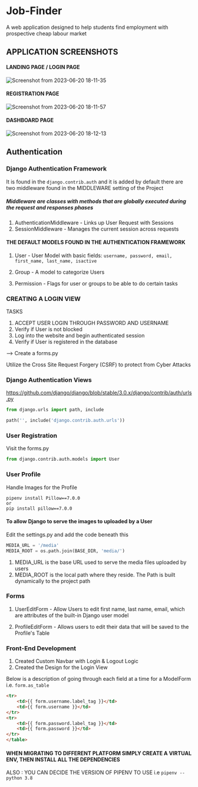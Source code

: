 # Job-Finder
A web application designed to help students find employment with prospective cheap labour market

## APPLICATION SCREENSHOTS
#### LANDING PAGE / LOGIN PAGE
![Screenshot from 2023-06-20 18-11-35](https://github.com/Ndhlovu1/job/assets/46927702/0b4d7ddc-94ed-4e97-91fd-9e920767e755)

#### REGISTRATION PAGE
![Screenshot from 2023-06-20 18-11-57](https://github.com/Ndhlovu1/job/assets/46927702/ccec5913-b807-4e89-9c74-e6f288dc6d4f)

#### DASHBOARD PAGE
![Screenshot from 2023-06-20 18-12-13](https://github.com/Ndhlovu1/job/assets/46927702/73583959-b434-4c8a-a510-b893f9559a5b)


## Authentication
### Django Authentication Framework
It is found in the ```django.contrib.auth``` and it is added by default there are two middleware found in the MIDDLEWARE setting of the Project

##### Middleware are classes with methods that are globally executed during the request and responses phases

1. AuthenticationMiddleware - Links up User Request with Sessions
2. SessionMiddleware - Manages the current session across requests

#### THE DEFAULT MODELS FOUND IN THE AUTHENTICATION FRAMEWORK

1. User - User Model with basic fields: 
```username, password, email, first_name, last_name, isactive```

2. Group - A model to categorize Users

3. Permission - Flags for user or groups to be able to do certain tasks

### CREATING A LOGIN VIEW
TASKS
1. ACCEPT USER LOGIN THROUGH PASSWORD AND USERNAME
2. Verify if User is not blocked
3. Log into the website and begin authenticated session
4. Verify if User is registered in the database

--> Create a forms.py

Utilize the Cross Site Request Forgery (CSRF) to protect from Cyber Attacks

### Django Authentication Views
https://github.com/django/django/blob/stable/3.0.x/django/contrib/auth/urls.py

```python
from django.urls import path, include

path('', include('django.contrib.auth.urls'))
```

### User Registration
Visit the forms.py
```python
from django.contrib.auth.models import User
```

### User Profile
Handle Images for the Profile
```shell
pipenv install Pillow==7.0.0
or
pip install pillow==7.0.0
```

#### To allow Django to serve the images to uploaded by a User
Edit the settings.py and add the code beneath this
```python
MEDIA_URL = '/media'
MEDIA_ROOT = os.path.join(BASE_DIR, 'media/')
```
1. MEDIA_URL is the base URL used to serve the media files uploaded by users
2. MEDIA_ROOT is the local path where they reside. The Path is built dynamically to the project path


### Forms
1. UserEditForm - Allow Users to edit first name, last name, email, which are attributes of the built-in Django user model

2. ProfileEditForm - Allows users to edit their data that will be saved to the Profile's Table

### Front-End Development
1. Created Custom Navbar with Login & Logout Logic
2. Created the Design for the Login View

Below is a description of going through each field at a time for a ModelForm i.e. ```form.as_table```
```html
<tr>
    <td>{{ form.username.label_tag }}</td>
    <td>{{ form.username }}</td>
</tr>
<tr>
    <td>{{ form.password.label_tag }}</td>
    <td>{{ form.password }}</td>
</tr>
</table>
```

#### WHEN MIGRATING TO DIFFERENT PLATFORM SIMPLY CREATE A VIRTUAL ENV, THEN INSTALL ALL THE DEPENDENCIES
ALSO : YOU CAN DECIDE THE VERSION OF PIPENV TO USE i.e
```pipenv --python 3.8```







